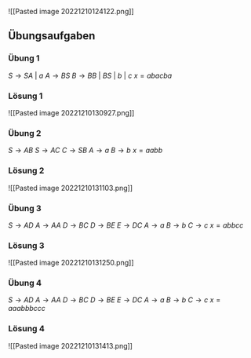![[Pasted image 20221210124122.png]]
## Übungsaufgaben
### Übung 1
$S \rightarrow SA\ |\ a$
$A \rightarrow BS$
$B \rightarrow BB\ |\ BS\ |\ b\ |\ c$
$x = abacba$
### Lösung 1
![[Pasted image 20221210130927.png]]
### Übung 2
$S \rightarrow AB$
$S \rightarrow AC$
$C \rightarrow SB$
$A \rightarrow a$
$B \rightarrow b$
$x = aabb$
### Lösung 2
![[Pasted image 20221210131103.png]]
### Übung 3
$S \rightarrow AD$
$A \rightarrow AA$
$D \rightarrow BC$
$D \rightarrow BE$
$E \rightarrow DC$
$A \rightarrow a$
$B \rightarrow b$
$C \rightarrow c$
$x = abbcc$
### Lösung 3
![[Pasted image 20221210131250.png]]
### Übung 4
$S \rightarrow AD$
$A \rightarrow AA$
$D \rightarrow BC$
$D \rightarrow BE$
$E \rightarrow DC$
$A \rightarrow a$
$B \rightarrow b$
$C \rightarrow c$
$x = aaabbbccc$
### Lösung 4
![[Pasted image 20221210131413.png]]

